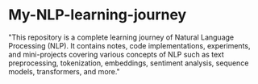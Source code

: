 # My-NLP-learning-journey
"This repository is a complete learning journey of Natural Language Processing (NLP). It contains notes, code implementations, experiments, and mini-projects covering various concepts of NLP such as text preprocessing, tokenization, embeddings, sentiment analysis, sequence models, transformers, and more."
